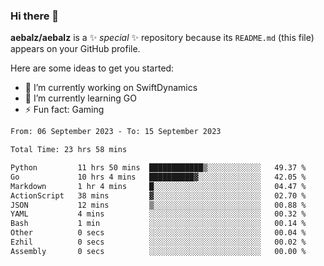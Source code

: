 ### Hi there 👋

**aebalz/aebalz** is a ✨ _special_ ✨ repository because its `README.md` (this file) appears on your GitHub profile.

Here are some ideas to get you started:

- 🔭 I’m currently working on SwiftDynamics
- 🌱 I’m currently learning GO
-  ⚡ Fun fact: Gaming
  
  <!--
- 👯 I’m looking to collaborate on ...
- 🤔 I’m looking for help with ...
- 💬 Ask me about ...
- 📫 How to reach me: ...
- 😄 Pronouns: ...
-->

<!--START_SECTION:waka-->

```txt
From: 06 September 2023 - To: 15 September 2023

Total Time: 23 hrs 58 mins

Python         11 hrs 50 mins  ████████████▒░░░░░░░░░░░░   49.37 %
Go             10 hrs 4 mins   ██████████▓░░░░░░░░░░░░░░   42.05 %
Markdown       1 hr 4 mins     █░░░░░░░░░░░░░░░░░░░░░░░░   04.47 %
ActionScript   38 mins         ▓░░░░░░░░░░░░░░░░░░░░░░░░   02.70 %
JSON           12 mins         ▒░░░░░░░░░░░░░░░░░░░░░░░░   00.88 %
YAML           4 mins          ░░░░░░░░░░░░░░░░░░░░░░░░░   00.32 %
Bash           1 min           ░░░░░░░░░░░░░░░░░░░░░░░░░   00.14 %
Other          0 secs          ░░░░░░░░░░░░░░░░░░░░░░░░░   00.04 %
Ezhil          0 secs          ░░░░░░░░░░░░░░░░░░░░░░░░░   00.02 %
Assembly       0 secs          ░░░░░░░░░░░░░░░░░░░░░░░░░   00.00 %
```

<!--END_SECTION:waka-->
